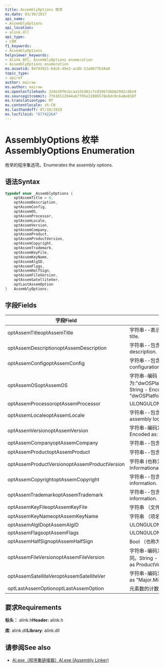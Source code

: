 ```yaml
---
title: AssemblyOptions 枚举
ms.date: 03/30/2017
api_name:
- AssemblyOptions
api_location:
- alink.dll
api_type:
- COM
f1_keywords:
- AssemblyOptions
helpviewer_keywords:
- Alink API, AssemblyOptions enumeration
- AssemblyOptions enumeration
ms.assetid: 84f83921-64cb-49e3-ac8b-22a0b77b18a8
topic_type:
- apiref
author: mairaw
ms.author: mairaw
ms.openlocfilehash: 324e30f6cbcaa1d1d81c7c03967dbb629d2cd6e9
ms.sourcegitcommit: 7f616512044ab7795e32806578e8dc0c6a0e038f
ms.translationtype: MT
ms.contentlocale: zh-CN
ms.lasthandoff: 07/10/2019
ms.locfileid: "67742264"
---
```

# <a name="assemblyoptions-enumeration"></a><span data-ttu-id="d2344-102">AssemblyOptions 枚举</span><span class="sxs-lookup"><span data-stu-id="d2344-102">AssemblyOptions Enumeration</span></span>
<span data-ttu-id="d2344-103">枚举的程序集选项。</span><span class="sxs-lookup"><span data-stu-id="d2344-103">Enumerates the assembly options.</span></span>  
  
## <a name="syntax"></a><span data-ttu-id="d2344-104">语法</span><span class="sxs-lookup"><span data-stu-id="d2344-104">Syntax</span></span>  
  
```cpp  
typedef enum _AssemblyOptions {  
    optAssemTitle = 0,  
    optAssemDescription,  
    optAssemConfig,  
    optAssemOS,  
    optAssemProcessor,  
    optAssemLocale,  
    optAssemVersion,  
    optAssemCompany,  
    optAssemProduct,  
    optAssemProductVersion,  
    optAssemCopyright,  
    optAssemTrademark,  
    optAssemKeyFile,  
    optAssemKeyName,  
    optAssemAlgID,  
    optAssemFlags,  
    optAssemHalfSign,  
    optAssemFileVersion,  
    optAssemSatelliteVer,  
    optLastAssemOption  
}   AssemblyOptions;  
```  
  
## <a name="fields"></a><span data-ttu-id="d2344-105">字段</span><span class="sxs-lookup"><span data-stu-id="d2344-105">Fields</span></span>  
  
|<span data-ttu-id="d2344-106">字段</span><span class="sxs-lookup"><span data-stu-id="d2344-106">Field</span></span>|<span data-ttu-id="d2344-107">描述</span><span class="sxs-lookup"><span data-stu-id="d2344-107">Description</span></span>|  
|-----------|-----------------|  
|<span data-ttu-id="d2344-108">optAssemTitle</span><span class="sxs-lookup"><span data-stu-id="d2344-108">optAssemTitle</span></span>|<span data-ttu-id="d2344-109">字符串--表示程序集标题。</span><span class="sxs-lookup"><span data-stu-id="d2344-109">String - Represents the assembly title.</span></span>|  
|<span data-ttu-id="d2344-110">optAssemDescription</span><span class="sxs-lookup"><span data-stu-id="d2344-110">optAssemDescription</span></span>|<span data-ttu-id="d2344-111">字符串--包含程序集说明。</span><span class="sxs-lookup"><span data-stu-id="d2344-111">String - Contains the assembly description.</span></span>|  
|<span data-ttu-id="d2344-112">optAssemConfig</span><span class="sxs-lookup"><span data-stu-id="d2344-112">optAssemConfig</span></span>|<span data-ttu-id="d2344-113">字符串--包含程序集配置。</span><span class="sxs-lookup"><span data-stu-id="d2344-113">String - Contains the assembly configuration.</span></span>|  
|<span data-ttu-id="d2344-114">optAssemOS</span><span class="sxs-lookup"><span data-stu-id="d2344-114">optAssemOS</span></span>|<span data-ttu-id="d2344-115">字符串-编码为:"dwOSPlatformId.dwOSMajorVersion.dwOSMinorVersion"。</span><span class="sxs-lookup"><span data-stu-id="d2344-115">String - Encoded as: "dwOSPlatformId.dwOSMajorVersion.dwOSMinorVersion".</span></span>|  
|<span data-ttu-id="d2344-116">optAssemProcessor</span><span class="sxs-lookup"><span data-stu-id="d2344-116">optAssemProcessor</span></span>|<span data-ttu-id="d2344-117">ULONG</span><span class="sxs-lookup"><span data-stu-id="d2344-117">ULONG</span></span>|  
|<span data-ttu-id="d2344-118">optAssemLocale</span><span class="sxs-lookup"><span data-stu-id="d2344-118">optAssemLocale</span></span>|<span data-ttu-id="d2344-119">字符串--包含程序集的区域设置。</span><span class="sxs-lookup"><span data-stu-id="d2344-119">String - Contains the assembly locale.</span></span>|  
|<span data-ttu-id="d2344-120">optAssemVersion</span><span class="sxs-lookup"><span data-stu-id="d2344-120">optAssemVersion</span></span>|<span data-ttu-id="d2344-121">字符串-编码为："Major.Minor.Build.Revision"。</span><span class="sxs-lookup"><span data-stu-id="d2344-121">String - Encoded as: "Major.Minor.Build.Revision".</span></span>|  
|<span data-ttu-id="d2344-122">optAssemCompany</span><span class="sxs-lookup"><span data-stu-id="d2344-122">optAssemCompany</span></span>|<span data-ttu-id="d2344-123">字符串--包含公司。</span><span class="sxs-lookup"><span data-stu-id="d2344-123">String - Contains the company.</span></span>|  
|<span data-ttu-id="d2344-124">optAssemProduct</span><span class="sxs-lookup"><span data-stu-id="d2344-124">optAssemProduct</span></span>|<span data-ttu-id="d2344-125">字符串--包含产品名称。</span><span class="sxs-lookup"><span data-stu-id="d2344-125">String - Contains the product name.</span></span>|  
|<span data-ttu-id="d2344-126">optAssemProductVersion</span><span class="sxs-lookup"><span data-stu-id="d2344-126">optAssemProductVersion</span></span>|<span data-ttu-id="d2344-127">字符串 (也称为 InformationalVersion)。</span><span class="sxs-lookup"><span data-stu-id="d2344-127">String (also known as InformationalVersion).</span></span>|  
|<span data-ttu-id="d2344-128">optAssemCopyright</span><span class="sxs-lookup"><span data-stu-id="d2344-128">optAssemCopyright</span></span>|<span data-ttu-id="d2344-129">字符串--包含的版权信息。</span><span class="sxs-lookup"><span data-stu-id="d2344-129">String - Contains the copyright information.</span></span>|  
|<span data-ttu-id="d2344-130">optAssemTrademark</span><span class="sxs-lookup"><span data-stu-id="d2344-130">optAssemTrademark</span></span>|<span data-ttu-id="d2344-131">字符串--包含商标信息。</span><span class="sxs-lookup"><span data-stu-id="d2344-131">String - Contains the trademark information.</span></span>|  
|<span data-ttu-id="d2344-132">optAssemKeyFile</span><span class="sxs-lookup"><span data-stu-id="d2344-132">optAssemKeyFile</span></span>|<span data-ttu-id="d2344-133">字符串 （文件名）。</span><span class="sxs-lookup"><span data-stu-id="d2344-133">String (file name).</span></span>|  
|<span data-ttu-id="d2344-134">optAssemKeyName</span><span class="sxs-lookup"><span data-stu-id="d2344-134">optAssemKeyName</span></span>|<span data-ttu-id="d2344-135">字符串 （项名）。</span><span class="sxs-lookup"><span data-stu-id="d2344-135">String (The key name).</span></span>|  
|<span data-ttu-id="d2344-136">optAssemAlgID</span><span class="sxs-lookup"><span data-stu-id="d2344-136">optAssemAlgID</span></span>|<span data-ttu-id="d2344-137">ULONG</span><span class="sxs-lookup"><span data-stu-id="d2344-137">ULONG</span></span>|  
|<span data-ttu-id="d2344-138">optAssemFlags</span><span class="sxs-lookup"><span data-stu-id="d2344-138">optAssemFlags</span></span>|<span data-ttu-id="d2344-139">ULONG</span><span class="sxs-lookup"><span data-stu-id="d2344-139">ULONG</span></span>|  
|<span data-ttu-id="d2344-140">optAssemHalfSign</span><span class="sxs-lookup"><span data-stu-id="d2344-140">optAssemHalfSign</span></span>|<span data-ttu-id="d2344-141">Bool （也称为 DelaySign）。</span><span class="sxs-lookup"><span data-stu-id="d2344-141">Bool (Also known as DelaySign).</span></span>|  
|<span data-ttu-id="d2344-142">optAssemFileVersion</span><span class="sxs-lookup"><span data-stu-id="d2344-142">optAssemFileVersion</span></span>|<span data-ttu-id="d2344-143">字符串-编码为"Major.Minor.Build.Revision"-ProductVersion 相同。</span><span class="sxs-lookup"><span data-stu-id="d2344-143">String - Encoded as "Major.Minor.Build.Revision"--same as ProductVersion.</span></span>|  
|<span data-ttu-id="d2344-144">optAssemSatelliteVer</span><span class="sxs-lookup"><span data-stu-id="d2344-144">optAssemSatelliteVer</span></span>|<span data-ttu-id="d2344-145">字符串-编码为"Major.Minor.Build.Revision"。</span><span class="sxs-lookup"><span data-stu-id="d2344-145">String - Encoded as "Major.Minor.Build.Revision".</span></span>|  
|<span data-ttu-id="d2344-146">optLastAssemOption</span><span class="sxs-lookup"><span data-stu-id="d2344-146">optLastAssemOption</span></span>|<span data-ttu-id="d2344-147">元素数的计数器。</span><span class="sxs-lookup"><span data-stu-id="d2344-147">A counter of the number of elements.</span></span>|  
  
## <a name="requirements"></a><span data-ttu-id="d2344-148">要求</span><span class="sxs-lookup"><span data-stu-id="d2344-148">Requirements</span></span>  
 <span data-ttu-id="d2344-149">**标头：** alink.h</span><span class="sxs-lookup"><span data-stu-id="d2344-149">**Header:** alink.h</span></span>  
  
 <span data-ttu-id="d2344-150">**库**: alink.dll</span><span class="sxs-lookup"><span data-stu-id="d2344-150">**Library**: alink.dll</span></span>  
  
## <a name="see-also"></a><span data-ttu-id="d2344-151">请参阅</span><span class="sxs-lookup"><span data-stu-id="d2344-151">See also</span></span>

- [<span data-ttu-id="d2344-152">Al.exe（程序集链接器）</span><span class="sxs-lookup"><span data-stu-id="d2344-152">Al.exe (Assembly Linker)</span></span>](../../../../docs/framework/tools/al-exe-assembly-linker.md)
